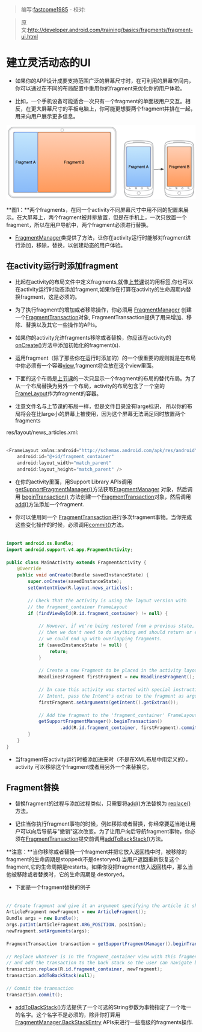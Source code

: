 > 编写:[fastcome1985](https://github.com/fastcome1985) - 校对:

> 原文:<http://developer.android.com/training/basics/fragments/fragment-ui.html>

# 建立灵活动态的UI

* 如果你的APP设计成要支持范围广泛的屏幕尺寸时，在可利用的屏幕空间内，你可以通过在不同的布局配置中重用你的fragment来优化你的用户体验。

* 比如，一个手机设备可能适合一次只有一个fragment的单面板用户交互。相反，在更大屏幕尺寸的平板电脑上，你可能更想要两个fragment并排在一起，用来向用户展示更多信息。

![fragments-screen-mock](fragments-screen-mock.png)

**图1：**两个fragments，在同一个activity不同屏幕尺寸中用不同的配置来展示。在大屏幕上，两个fragment被并排放置，但是在手机上，一次只放置一个fragment，所以在用户导航中，两个fragment必须进行替换。

* [FragmentManager](developer.android.com/reference/android/support/v4/app/FragmentManager.html)类提供了方法，让你在activity运行时能够对fragment进行添加，移除，替换，以创建动态的用户体验。


## 在activity运行时添加fragment


* 比起在activity的布局文件中定义fragments,就像[上节课](creating.html)说的用<fragment>标签,你也可以在activity运行时动态添加fragment,如果你在打算在activity的生命周期内替换fragment，这是必须的。

* 为了执行fragment的增加或者移除操作，你必须用 [FragmentManager](developer.android.com/reference/android/support/v4/app/FragmentManager.html) 创建一个[FragmentTransaction](http://developer.android.com/intl/zh-cn/reference/android/support/v4/app/FragmentTransaction.html)对象, FragmentTransaction提供了用来增加、移除、替换以及其它一些操作的APIs。

* 如果你的activity允许fragments移除或者替换，你应该在activity的[onCreate()](developer.android.com/reference/android/app/Activity.html#onCreate(android.os.Bundle))方法中添加初始化的fragment(s).

* 运用fragment（除了那些你在运行时添加的）的一个很重要的规则就是在布局中你必须有一个容器[view](developer.android.com/reference/android/view/View.html),fragment将会放在这个view里面。

* 下面的这个布局是[上节课](creating.html)的一次只显示一个fragment的布局的替代布局。为了从一个布局替换为另外一个布局，activity的布局包含了一个空的 [FrameLayout](developer.android.com/reference/android/widget/FrameLayout.html)作为fragment的容器。

* 注意文件名与上节课的布局一样，但是文件目录没有large标识， 所以你的布局将会在比large小的屏幕上被使用，因为这个屏幕无法满足同时放置两个fragments

res/layout/news_articles.xml:

```java

<FrameLayout xmlns:android="http://schemas.android.com/apk/res/android"
    android:id="@+id/fragment_container"
    android:layout_width="match_parent"
    android:layout_height="match_parent" />

```

* 在你的activity里面，用Support Library APIs调用 [getSupportFragmentManager()](http://developer.android.com/intl/zh-cn/reference/android/support/v4/app/FragmentActivity.html#getSupportFragmentManager%28%29)方法获取[FragmentManager](developer.android.com/reference/android/support/v4/app/FragmentManager.html) 对象，然后调用 [beginTransaction()](developer.android.com/reference/android/support/v4/app/FragmentManager.html#beginTransaction()) 方法创建一个[FragmentTransaction](developer.android.com/reference/android/support/v4/app/FragmentTransaction.html)对象，然后调用[add()](developer.android.com/reference/android/support/v4/app/FragmentTransaction.html#add(android.support.v4.app.Fragment,%20java.lang.String))方法添加一个fragment.

* 你可以使用同一个 [FragmentTransaction](developer.android.com/reference/android/support/v4/app/FragmentTransaction.html)进行多次fragment事物。当你完成这些变化操作的时候，必须调用[commit()](developer.android.com/reference/android/support/v4/app/FragmentTransaction.html#commit())方法。

```java

import android.os.Bundle;
import android.support.v4.app.FragmentActivity;

public class MainActivity extends FragmentActivity {
    @Override
    public void onCreate(Bundle savedInstanceState) {
        super.onCreate(savedInstanceState);
        setContentView(R.layout.news_articles);

        // Check that the activity is using the layout version with
        // the fragment_container FrameLayout
        if (findViewById(R.id.fragment_container) != null) {

            // However, if we're being restored from a previous state,
            // then we don't need to do anything and should return or else
            // we could end up with overlapping fragments.
            if (savedInstanceState != null) {
                return;
            }

            // Create a new Fragment to be placed in the activity layout
            HeadlinesFragment firstFragment = new HeadlinesFragment();

            // In case this activity was started with special instructions from an
            // Intent, pass the Intent's extras to the fragment as arguments
            firstFragment.setArguments(getIntent().getExtras());

            // Add the fragment to the 'fragment_container' FrameLayout
            getSupportFragmentManager().beginTransaction()
                    .add(R.id.fragment_container, firstFragment).commit();
        }
    }
}
```

* 当fragment在activity运行时被添加进来时（不是在XML布局中用<fragment>定义的），activity 可以移除这个fragment或者用另外一个来替换它。

## Fragment替换

* 替换fragment的过程与添加过程类似，只需要将[add()](developer.android.com/reference/android/support/v4/app/FragmentTransaction.html#add(android.support.v4.app.Fragment,%20java.lang.String))方法替换为 [replace()](developer.android.com/reference/android/support/v4/app/FragmentTransaction.html#replace(int,%20android.support.v4.app.Fragment))方法。


* 记住当你执行fragment事物的时候，例如移除或者替换，你经常要适当地让用户可以向后导航与"撤销"这次改变。为了让用户向后导航fragment事物，你必须在[FragmentTransaction](developer.android.com/reference/android/support/v4/app/FragmentTransaction.html)提交前调用[addToBackStack()](developer.android.com/reference/android/support/v4/app/FragmentTransaction.html#addToBackStack(java.lang.String))方法。

**注意：**当你移除或者替换一个fragment并把它放入返回栈中时，被移除的fragment的生命周期是stopped(不是destoryed).当用户返回重新恢复这个fragment,它的生命周期是restarts。如果你没把fragment放入返回栈中，那么当他被移除或者替换时，它的生命周期是 destoryed。

* 下面是一个fragment替换的例子

```java

// Create fragment and give it an argument specifying the article it should show
ArticleFragment newFragment = new ArticleFragment();
Bundle args = new Bundle();
args.putInt(ArticleFragment.ARG_POSITION, position);
newFragment.setArguments(args);

FragmentTransaction transaction = getSupportFragmentManager().beginTransaction();

// Replace whatever is in the fragment_container view with this fragment,
// and add the transaction to the back stack so the user can navigate back
transaction.replace(R.id.fragment_container, newFragment);
transaction.addToBackStack(null);

// Commit the transaction
transaction.commit();
```

*  [addToBackStack()](developer.android.com/reference/android/support/v4/app/FragmentTransaction.html#addToBackStack(java.lang.String))方法提供了一个可选的String参数为事物指定了一个唯一的名字。这个名字不是必须的，除非你打算用[FragmentManager.BackStackEntry](developer.android.com/reference/android/support/v4/app/FragmentManager.BackStackEntry.html) APIs来进行一些高级的fragments操作.
